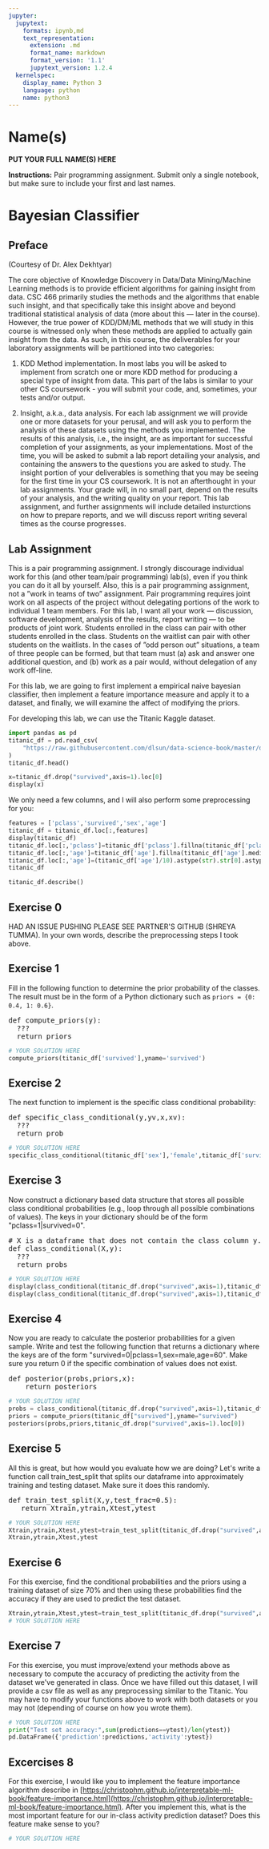 ```yaml
---
jupyter:
  jupytext:
    formats: ipynb,md
    text_representation:
      extension: .md
      format_name: markdown
      format_version: '1.1'
      jupytext_version: 1.2.4
  kernelspec:
    display_name: Python 3
    language: python
    name: python3
---
```


# Name(s)
**PUT YOUR FULL NAME(S) HERE**


**Instructions:** Pair programming assignment. Submit only a single notebook, but make sure to include your first and last names.


# Bayesian Classifier

## Preface
(Courtesy of Dr. Alex Dekhtyar)

The core objective of Knowledge Discovery in Data/Data Mining/Machine Learning methods is to provide efficient algorithms for gaining insight from data. CSC 466 primarily studies the methods and the algorithms that enable
such insight, and that specifically take this insight above and beyond traditional statistical analysis of data (more
about this — later in the course).
However, the true power of KDD/DM/ML methods that we will study in this course is witnessed only when
these methods are applied to actually gain insight from the data. As such, in this course, the deliverables for your
laboratory assignments will be partitioned into two categories:

1. KDD Method implementation. In most labs you will be asked to implement from scratch one or more
KDD method for producing a special type of insight from data. This part of the labs is similar to your other
CS coursework - you will submit your code, and, sometimes, your tests and/or output.

2. Insight, a.k.a., data analysis. For each lab assignment we will provide one or more datasets for your
perusal, and will ask you to perform the analysis of these datasets using the methods you implemented. The
results of this analysis, i.e., the insight, are as important for successful completion of your assignments, as
your implementations. Most of the time, you will be asked to submit a lab report detailing your analysis,
and containing the answers to the questions you are asked to study.
The insight portion of your deliverables is something that you may be seeing for the first time in your CS
coursework. It is not an afterthought in your lab assignments. Your grade will, in no small part, depend on
the results of your analysis, and the writing quality on your report. This lab assignment, and further assignments
will include detailed insturctions on how to prepare reports, and we will discuss report writing several times as
the course progresses.

## Lab Assignment

This is a pair programming assignment. I strongly
discourage individual work for this (and other team/pair programming) lab(s), even if you think you can do it
all by yourself. Also, this is a pair programming assignment, not a ”work in teams of two” assignment. Pair
programming requires joint work on all aspects of the project without delegating portions of the work to individual
1
team members. For this lab, I want all your work — discussion, software development, analysis of the results,
report writing — to be products of joint work.
Students enrolled in the class can pair with other students enrolled in the class. Students on the waitlist can
pair with other students on the waitlists. In the cases of ”odd person out” situations, a team of three people can
be formed, but that team must (a) ask and answer one additional question, and (b) work as a pair would, without
delegation of any work off-line.


For this lab, we are going to first implement a empirical naive bayesian classifier, then implement a feature importance measure and apply it to a dataset, and finally, we will examine the affect of modifying the priors.

For developing this lab, we can use the Titanic Kaggle dataset.

```python
import pandas as pd
titanic_df = pd.read_csv(
    "https://raw.githubusercontent.com/dlsun/data-science-book/master/data/titanic.csv"
)
titanic_df.head()
```

```python
x=titanic_df.drop("survived",axis=1).loc[0]
display(x)
```

We only need a few columns, and I will also perform some preprocessing for you:

```python
features = ['pclass','survived','sex','age']
titanic_df = titanic_df.loc[:,features]
display(titanic_df)
titanic_df.loc[:,'pclass']=titanic_df['pclass'].fillna(titanic_df['pclass'].mode()).astype(int)
titanic_df.loc[:,'age']=titanic_df['age'].fillna(titanic_df['age'].median())
titanic_df.loc[:,'age']=(titanic_df['age']/10).astype(str).str[0].astype(int)*10
titanic_df
```

```python
titanic_df.describe()
```

## Exercise 0
HAD AN ISSUE PUSHING PLEASE SEE PARTNER'S GITHUB (SHREYA TUMMA).
In your own words, describe the preprocessing steps I took above.




## Exercise 1
Fill in the following function to determine the prior probability of the classes. The result must be in the form of a Python dictionary such as ``priors = {0: 0.4, 1: 0.6}``.
<pre>
def compute_priors(y):
  ???
  return priors
</pre>

```python
# YOUR SOLUTION HERE
compute_priors(titanic_df['survived'],yname='survived')
```

## Exercise 2
The next function to implement is the specific class conditional probability:
<pre>
def specific_class_conditional(y,yv,x,xv):
  ???
  return prob
</pre>

```python
# YOUR SOLUTION HERE
specific_class_conditional(titanic_df['sex'],'female',titanic_df['survived'],0)
```

## Exercise 3
Now construct a dictionary based data structure that stores all possible class conditional probabilities (e.g., loop through all possible combinations of values). The keys in your dictionary should be of the form "pclass=1|survived=0".

<pre>
# X is a dataframe that does not contain the class column y.
def class_conditional(X,y):
  ???
  return probs
</pre>

```python
# YOUR SOLUTION HERE
display(class_conditional(titanic_df.drop("survived",axis=1),titanic_df["survived"]))
display(class_conditional(titanic_df.drop("survived",axis=1),titanic_df["survived"],yname="survived"))
```

## Exercise 4
Now you are ready to calculate the posterior probabilities for a given sample. Write and test the following function that returns a dictionary where the keys are of the form "survived=0|pclass=1,sex=male,age=60". Make sure you return 0 if the specific combination of values does not exist.
<pre>
def posterior(probs,priors,x):
    return posteriors
</pre>

```python
# YOUR SOLUTION HERE
probs = class_conditional(titanic_df.drop("survived",axis=1),titanic_df["survived"],yname="survived")
priors = compute_priors(titanic_df["survived"],yname="survived")
posteriors(probs,priors,titanic_df.drop("survived",axis=1).loc[0])
```

## Exercise 5
All this is great, but how would you evaluate how we are doing? Let's write a function call train_test_split that splits our dataframe into approximately training and testing dataset. Make sure it does this randomly.
<pre>
def train_test_split(X,y,test_frac=0.5):
   return Xtrain,ytrain,Xtest,ytest
</pre>

```python
# YOUR SOLUTION HERE
Xtrain,ytrain,Xtest,ytest=train_test_split(titanic_df.drop("survived",axis=1),titanic_df["survived"])
Xtrain,ytrain,Xtest,ytest
```

## Exercise 6
For this exercise, find the conditional probabilities and the priors using a training dataset of size 70% and then using these probabilities find the accuracy if they are used to predict the test dataset. 

```python
Xtrain,ytrain,Xtest,ytest=train_test_split(titanic_df.drop("survived",axis=1),titanic_df["survived"])
# YOUR SOLUTION HERE
```

## Exercise 7
For this exercise, you must improve/extend your methods above as necessary to compute the accuracy of predicting the activity from the dataset we've generated in class. Once we have filled out this dataset, I will provide a csv file as well as any preprocessing similar to the Titanic. You may have to modify your functions above to work with both datasets or you may not (depending of course on how you wrote them).

```python
# YOUR SOLUTION HERE
print("Test set accuracy:",sum(predictions==ytest)/len(ytest))
pd.DataFrame({'prediction':predictions,'activity':ytest})
```

## Excercises 8
For this exercise, I would like you to implement the feature importance algorithm describe in [https://christophm.github.io/interpretable-ml-book/feature-importance.html](https://christophm.github.io/interpretable-ml-book/feature-importance.html). After you implement this, what is the most important feature for our in-class activity prediction dataset? Does this feature make sense to you?

```python
# YOUR SOLUTION HERE
```

```python

```
